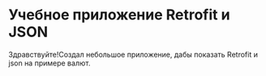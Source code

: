 # Учебное приложение Retrofit и JSON
Здравствуйте!Создал небольшое приложение, дабы показать Retrofit и json на примере валют.
